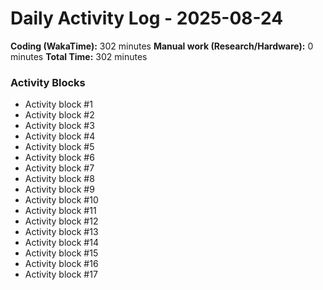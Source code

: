 # Daily Activity Log - 2025-08-24

**Coding (WakaTime):** 302 minutes
**Manual work (Research/Hardware):** 0 minutes
**Total Time:** 302 minutes

### Activity Blocks
- Activity block #1
- Activity block #2
- Activity block #3
- Activity block #4
- Activity block #5
- Activity block #6
- Activity block #7
- Activity block #8
- Activity block #9
- Activity block #10
- Activity block #11
- Activity block #12
- Activity block #13
- Activity block #14
- Activity block #15
- Activity block #16
- Activity block #17
